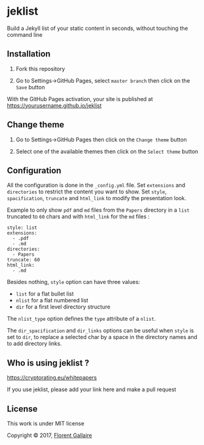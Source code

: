 
# jeklist

Build a Jekyll list of your static content in seconds, without touching the command line

## Installation

1. Fork this repository

2. Go to Settings->GitHub Pages, select `master branch` then click on the `Save` button

With the GitHub Pages activation, your site is published at https://yourusername.github.io/jeklist

## Change theme

1. Go to Settings->GitHub Pages then click on the `Change theme` button

2. Select one of the available themes then click on the `Select theme` button

## Configuration

All the configuration is done in the `_config.yml` file. Set `extensions` and `directories` to restrict the content you want to show. Set `style`, `spacification`, `truncate` and `html_link` to modify the presentation look.

Example to only show `pdf` and `md` files from the `Papers` directory in a `list` truncated to `60` chars and with `html_link` for the `md` files :

```
style: list
extensions:
  - .pdf
  - .md
directories:
  - Papers
truncate: 60
html_link:
  - .md
```

Besides nothing, `style` option can have three values:
- `list` for a flat bullet list
- `nlist` for a flat numbered list
- `dir` for a first level directory structure

The `nlist_type` option defines the `type` attribute of a `nlist`.

The `dir_spacification` and `dir_links` options can be useful when `style` is set to `dir`, to replace a selected char by a space in the directory names and to add directory links.


## Who is using jeklist ?

<https://cryptorating.eu/whitepapers>

If you use jeklist, please add your link here and make a pull request

## License

This work is under MIT license

Copyright © 2017, [Florent Gallaire](https://f.gallai.re)
